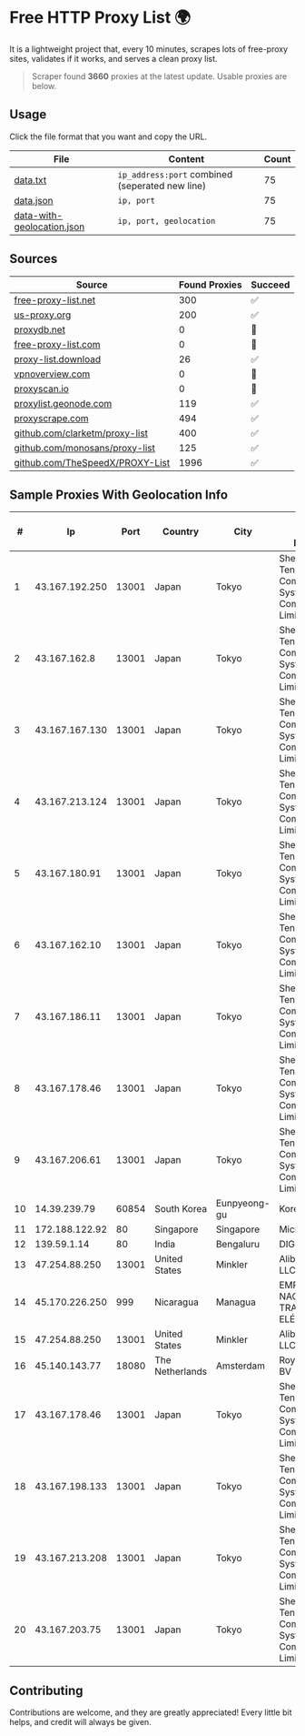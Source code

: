 
# Free HTTP Proxy List 🌍

It is a lightweight project that, every 10 minutes, scrapes lots of free-proxy sites, validates if it works, and serves a clean proxy list.


> Scraper found **3660** proxies at the latest update. Usable proxies are below.

## Usage

Click the file format that you want and copy the URL.


|File|Content|Count|
|----|-------|-----|
|[data.txt](https://raw.githubusercontent.com/themiralay/Proxy-List-World/master/data.txt)|`ip_address:port` combined (seperated new line)|75|
|[data.json](https://raw.githubusercontent.com/themiralay/Proxy-List-World/master/data.json)|`ip, port`|75|
|[data-with-geolocation.json](https://raw.githubusercontent.com/themiralay/Proxy-List-World/master/data-with-geolocation.json)|`ip, port, geolocation`|75|

## Sources

|Source|Found Proxies|Succeed|
|------|-------------|-------|
|[free-proxy-list.net](https://free-proxy-list.net)|300|✅|
|[us-proxy.org](https://www.us-proxy.org)|200|✅|
|[proxydb.net](http://proxydb.net)|0|🚫|
|[free-proxy-list.com](https://free-proxy-list.com/?page=&port=&type%5B%5D=http&type%5B%5D=https&up_time=0&search=Search)|0|🚫|
|[proxy-list.download](https://www.proxy-list.download/HTTP)|26|✅|
|[vpnoverview.com](https://vpnoverview.com/privacy/anonymous-browsing/free-proxy-servers)|0|🚫|
|[proxyscan.io](https://www.proxyscan.io)|0|🚫|
|[proxylist.geonode.com](https://proxylist.geonode.com/api/proxy-list?limit=300&page=1&sort_by=lastChecked&sort_type=desc&protocols=http,https)|119|✅|
|[proxyscrape.com](https://api.proxyscrape.com/v2/?request=displayproxies&protocol=http&timeout=10000&country=all&ssl=all&anonymity=all)|494|✅|
|[github.com/clarketm/proxy-list](https://raw.githubusercontent.com/clarketm/proxy-list/master/proxy-list-raw.txt)|400|✅|
|[github.com/monosans/proxy-list](https://raw.githubusercontent.com/monosans/proxy-list/main/proxies/http.txt)|125|✅|
|[github.com/TheSpeedX/PROXY-List](https://raw.githubusercontent.com/TheSpeedX/PROXY-List/master/http.txt)|1996|✅|


## Sample Proxies With Geolocation Info

|#|Ip|Port|Country|City|Internet Service Provider|
|-|--|----|-------|----|-------------------------|
|1|43.167.192.250|13001|Japan|Tokyo|Shenzhen Tencent Computer Systems Company Limited|
|2|43.167.162.8|13001|Japan|Tokyo|Shenzhen Tencent Computer Systems Company Limited|
|3|43.167.167.130|13001|Japan|Tokyo|Shenzhen Tencent Computer Systems Company Limited|
|4|43.167.213.124|13001|Japan|Tokyo|Shenzhen Tencent Computer Systems Company Limited|
|5|43.167.180.91|13001|Japan|Tokyo|Shenzhen Tencent Computer Systems Company Limited|
|6|43.167.162.10|13001|Japan|Tokyo|Shenzhen Tencent Computer Systems Company Limited|
|7|43.167.186.11|13001|Japan|Tokyo|Shenzhen Tencent Computer Systems Company Limited|
|8|43.167.178.46|13001|Japan|Tokyo|Shenzhen Tencent Computer Systems Company Limited|
|9|43.167.206.61|13001|Japan|Tokyo|Shenzhen Tencent Computer Systems Company Limited|
|10|14.39.239.79|60854|South Korea|Eunpyeong-gu|Korea Telecom|
|11|172.188.122.92|80|Singapore|Singapore|Microsoft|
|12|139.59.1.14|80|India|Bengaluru|DIGITALOCEAN|
|13|47.254.88.250|13001|United States|Minkler|Alibaba Cloud LLC|
|14|45.170.226.250|999|Nicaragua|Managua|EMPRESA NACIONAL DE TRANSMISIÓN ELÉCTRICA|
|15|47.254.88.250|13001|United States|Minkler|Alibaba Cloud LLC|
|16|45.140.143.77|18080|The Netherlands|Amsterdam|RoyaleHosting BV|
|17|43.167.178.46|13001|Japan|Tokyo|Shenzhen Tencent Computer Systems Company Limited|
|18|43.167.198.133|13001|Japan|Tokyo|Shenzhen Tencent Computer Systems Company Limited|
|19|43.167.213.208|13001|Japan|Tokyo|Shenzhen Tencent Computer Systems Company Limited|
|20|43.167.203.75|13001|Japan|Tokyo|Shenzhen Tencent Computer Systems Company Limited|



## Contributing

Contributions are welcome, and they are greatly appreciated! Every
little bit helps, and credit will always be given.

